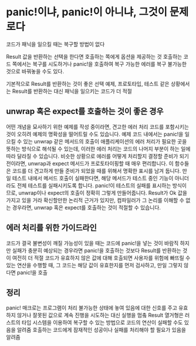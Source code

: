 panic!이냐, panic!이 아니냐, 그것이 문제로다
=

코드가 패닉을 일으킬 때는 복구할 방법이 없다

Result 값을 반환하는 선택을 한다면 호출하는 쪽에게 옵션을 제공하는 것
호출하는 코드 쪽에서는 복구를 시도하거나 panic!을 호출하여 복구 가능한 에러를 복구 불가능한 것으로 바꿔놓을 수도 있다. 

기본적으로 Result를 반환하는 것이 좋은 선택
예제, 프로토타입, 테스트 같은 상황에서는 Result를 반환하는 대신 패닉을 일으키는 코드가 더 적절

unwrap 혹은 expect를 호출하는 것이 좋은 경우
-
어떤 개념을 묘사하기 위한 예제를 작성 중이라면, 견고한 에러 처리 코드를 포함시키는 것이 오히려 예제의 명확성을 떨어트릴 수도 있습니다. 예제 코드 내에서는 panic!을 일으킬 수 있는 unwrap 같은 메서드의 호출이 애플리케이션의 에러 처리가 필요한 곳을 뜻하는 방식으로 해석될 수 있는데, 이러한 에러 처리는 코드의 나머지 부분이 하는 일에 따라 달라질 수 있습니다.
비슷한 상황으로 에러를 어떻게 처리할지 결정할 준비가 되기 전이라면, unwrap과 expect 메서드가 프로토타이핑할 때 매우 편리합니다. 이 함수들은 코드를 더 견고하게 만들 준비가 되었을 때를 위해서 명확한 표시를 남겨 둡니다.
만일 테스트 내에서 메서드 호출이 실패한다면, 해당 메서드가 테스트 중인 기능이 아니더라도 전체 테스트를 실패시키도록 합니다. panic!이 테스트의 실패를 표시하는 방식이므로, unwrap이나 expect의 호출이 정확히 그렇게 만들어줍니다.
Result가 Ok 값을 가지고 있을 거라 확신할만한 논리적 근거가 있지만, 컴파일러가 그 논리를 이해할 수 없는 경우라면, unwrap 혹은 expect를 호출하는 것이 적절할 수 있습니다.

에러 처리를 위한 가이드라인
-
코드가 결국 불변성이 깨질 가능성이 있을 때는 코드에 panic!을 넣는 것이 바람직
하지만 실패가 충분히 예상되는 경우라면 panic!을 호출하는 것보다 Result를 반환하는 것이 여전히 더 적절
코드가 유효하지 않은 값에 대해 호출되면 사용자를 위험에 빠뜨릴 수 있는 연산을 수행할 때, 그 코드는 해당 값이 유효한지를 먼저 검사하고, 만일 그렇지 않다면 panic!을 호출

정리
-
panic! 매크로는 프로그램이 처리 불가능한 상태에 놓여 있음에 대한 신호를 주고 유효하지 않거나 잘못된 값으로 계속 진행을 시도하는 대신 실행을 멈춬
Result 열거형은 러스트의 타입 시스템을 이용하여 복구할 수 있는 방법으로 코드의 연산이 실패할 수도 있음을 알려줌
호출하는 코드에게 잠재적인 성공이나 실패를 처리해야 할 필요가 있음을 알려줌

